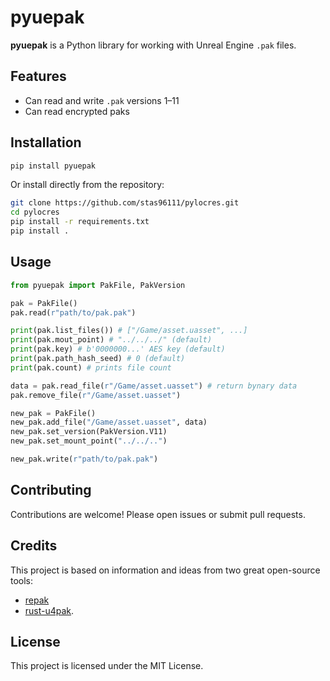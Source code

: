 # pyuepak

**pyuepak** is a Python library for working with Unreal Engine `.pak` files.

## Features

- Can read and write `.pak` versions 1–11
- Can read encrypted paks

## Installation

```bash
pip install pyuepak
```

Or install directly from the repository:

```bash
git clone https://github.com/stas96111/pylocres.git
cd pylocres
pip install -r requirements.txt
pip install .
```

## Usage

```python
from pyuepak import PakFile, PakVersion

pak = PakFile()
pak.read(r"path/to/pak.pak")

print(pak.list_files()) # ["/Game/asset.uasset", ...]
print(pak.mout_point) # "../../../" (default)
print(pak.key) # b'0000000...' AES key (default)
print(pak.path_hash_seed) # 0 (default)
print(pak.count) # prints file count

data = pak.read_file(r"/Game/asset.uasset") # return bynary data
pak.remove_file(r"/Game/asset.uasset")

new_pak = PakFile()
new_pak.add_file("/Game/asset.uasset", data)
new_pak.set_version(PakVersion.V11)
new_pak.set_mount_point("../../..")

new_pak.write(r"path/to/pak.pak")

```

## Contributing

Contributions are welcome! Please open issues or submit pull requests.

## Credits
This project is based on information and ideas from two great open-source tools: 
 - [repak](https://github.com/trumank/repak)
 - [rust-u4pak](https://github.com/panzi/rust-u4pak).

## License

This project is licensed under the MIT License.